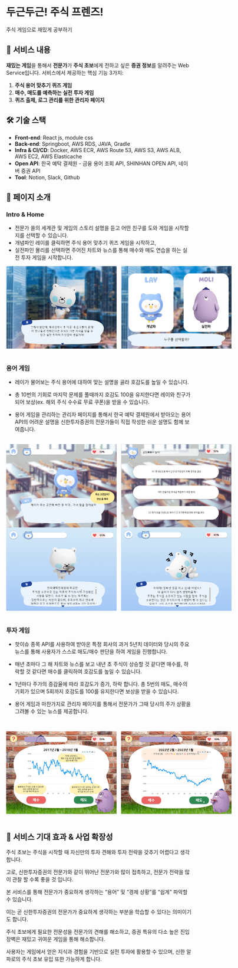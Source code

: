 # 두근두근! 주식 프렌즈!

주식 게임으로 재밌게 공부하기

## 📜 서비스 내용

**재밌는 게임**을 통해서 **전문가**가 **주식 초보**에게 전하고 싶은 **증권 정보**를 알려주는 Web Service입니다. 서비스에서 제공하는 핵심 기능 3가지:

1. **주식 용어 맞추기 퀴즈 게임**
2. **매수, 매도를 예측하는 실전 투자 게임**
3. **퀴즈 출제, 로그 관리를 위한 관리자 페이지**

## 🛠 기술 스택

- **Front-end**: React js, module css
- **Back-end**: Springboot, AWS RDS, JAVA, Gradle
- **Infra & CI/CD**: Docker, AWS ECR, AWS Route 53, AWS S3, AWS ALB, AWS EC2, AWS Elasticache
- **Open API**: 한국 예탁 결제원 - 금융 용어 조회 API, SHINHAN OPEN API, 네이버 증권 API
- **Tool**: Notion, Slack, Github



## 📝 페이지 소개

### Intro & Home

- 전문가 쏠의 세계관 및 게임의 스토리 설명을 듣고 어떤 친구를 도와 게임을 시작할 지를 선택할 수 있습니다. 
- 개념파인 레이를 클릭하면 주식 용어 맞추기 퀴즈 게임을 시작하고, 
- 실전파인 몰리를 선택하면 주어진 차트와 뉴스를 통해 매수와 매도 연습을 하는 실전 투자 게임을 시작합니다.

<div style="display: flex; justify-content: space-around;">
    <img src="./src/assets/images/Readme/image.png" alt="인트로 1" width="300" /> &nbsp;&nbsp;&nbsp;
    <img src="./src/assets/images/Readme/image-1.png" alt="인트로 2" width="300" />
</div>
<br>

### 용어 게임

- 레이가 물어보는 주식 용어에 대하여 맞는 설명을 골라 호감도를 높일 수 있습니다. 
- 총 10번의 기회로 마지막 문제를 풀때까지 호감도 100을 유지한다면 레이와 친구가 되어 보상(ex. 해외 주식 수수료 무료 쿠폰)을 받을 수 있습니다.

- 용어 게임을 관리하는 관리자 페이지를 통해서 한국 예탁 결제원에서 받아오는 용어 API의 어려운 설명을 신한투자증권의 전문가들이 직접 작성한 쉬운 설명도 함께 보여줍니다.

<br>

<div style="display: flex; justify-content: space-around;">
    <img src="./src/assets/images/Readme/image-2.png" alt="용어 게임 1" width="300" /> &nbsp;&nbsp;&nbsp;
    <img src="./src/assets/images/Readme/image-3.png" alt="용어 게임 2" width="300" />
    <br>
</div>
<div style="display: flex; justify-content: space-around;">
    <img src="./src/assets/images/Readme/laysol1.png" alt="용어 게임 1" width="300" /> &nbsp;&nbsp;&nbsp;
    <img src="./src/assets/images/Readme/laysol2.png" alt="용어 게임 2" width="300" />
    <br>
</div>

<br>

### 투자 게임

- 핫이슈 종목 API를 사용하여 받아온 특정 회사의 과거 5년치 데이터와 당시의 주요 뉴스를 통해 사용자가 스스로 매도/매수 판단을 하여 게임을 진행합니다. 
- 매년 초마다 그 해 차트와 뉴스를 보고 내년 초 주식이 상승할 것 같다면 매수를, 하락할 것 같다면 매수를 클릭하여 호감도를 높일 수 있습니다. 
- 1년마다 주가의 증감율에 따라 호감도가 증가, 하락 합니다. 총 5번의 매도, 매수의 기회가 있으며 5회까지 호감도를 100를 유지한다면 보상을 받을 수 있습니다.
- 용어 게임과 마찬가지로 관리자 페이지를 통해서 전문가가 그때 당시의 주가 상황을 그려볼 수 있는 뉴스를 제공합니다.
  
  <br>

<div style="display: flex; justify-content: space-around;">
    <img src="./src/assets/images/Readme/image-4.png" alt="투자 게임 1" width="300" /> &nbsp;&nbsp;&nbsp;
    <img src="./src/assets/images/Readme/image-5.png" alt="투자 게임 2" width="300" />
</div>
<br>


## 🌟 서비스 기대 효과 & 사업 확장성

주식 초보는 주식을 시작할 때 자신만의 투자 견해와 투자 전략을 갖추기 어렵다고 생각합니다.

고로, 신한투자증권의 전문가와 같이 뛰어난 전문가와 많이 접촉하고, 전문가 전략을 많이 관찰 할 수록 좋을 것 입니다.

본 서비스를 통해 전문가가 중요하게 생각하는 “용어” 및 “경제 상황”를 “쉽게” 파악할 수 있습니다. 

이는 곧 신한투자증권의 전문가가 중요하게 생각하는 부분을 학습할 수 있다는 의미이기도 합니다.

주식 초보에게 필요한 전문성을 전문가의 견해를 해소하고, 증권 특유의 다소 높은 진입 장벽은 재밌고 귀여운 게임을 통해 해소합니다. 

사용자는 게임에서 얻은 지식과 경험을 기반으로 실전 투자에 활용할 수 있으며, 신한 알파로의 주식 초보 유입 또한 가능하게 합니다.
